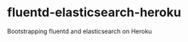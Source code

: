 fluentd-elasticsearch-heroku
============================

Bootstrapping fluentd and elasticsearch on Heroku
